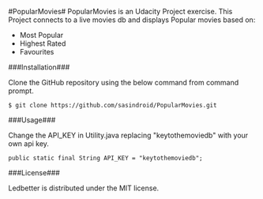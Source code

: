 #PopularMovies#
PopularMovies is an Udacity Project exercise. This Project connects to a live movies db and displays Popular movies based on: 
- Most Popular 
- Highest Rated 
- Favourites

###Installation###

Clone the GitHub repository using the below command from command prompt.

`$ git clone https://github.com/sasindroid/PopularMovies.git`

###Usage###

Change the API_KEY in Utility.java replacing "keytothemoviedb" with your own api key.

`public static final String API_KEY = "keytothemoviedb";`

###License###

Ledbetter is distributed under the MIT license.
